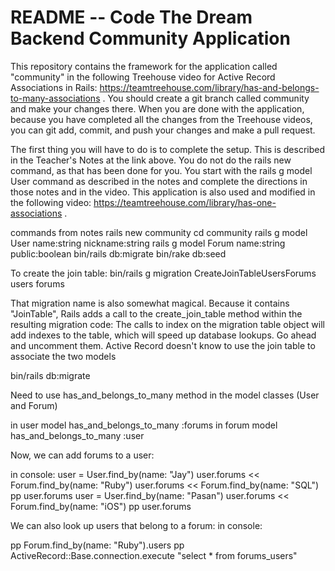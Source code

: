 # README -- Code The Dream Backend Community Application

This repository contains the framework for the application called "community" in the following Treehouse
video for Active Record Associations in Rails:
https://teamtreehouse.com/library/has-and-belongs-to-many-associations .
You should create a git branch called community and make your changes there.
When you are done with the application, because you have completed all the changes from the Treehouse
videos, you can git add, commit, and push your changes and
make a pull request.

The first thing you will have to do is to complete the setup.  This is described in the Teacher's Notes
at the link above.  You do not do the rails new command,
as that has been done for you.  You start with the rails g model User command as described in the notes
and complete the directions in those notes and in the
video.  This application is also used and modified in the following video:
https://teamtreehouse.com/library/has-one-associations .


commands from notes rails new community
cd community
rails g model User name:string nickname:string
rails g model Forum name:string public:boolean
bin/rails db:migrate
bin/rake db:seed

To create the join table: bin/rails g migration CreateJoinTableUsersForums users forums


That migration name is also somewhat magical. Because it contains "JoinTable", Rails adds a call to the create_join_table method within the resulting migration code:
The calls to index on the migration table object will add indexes to the table, which will speed up database lookups. Go ahead and uncomment them.
Active Record doesn't know to use the join table to associate the two models

bin/rails db:migrate

Need to use has_and_belongs_to_many method in the model classes (User and Forum)

in user model has_and_belongs_to_many :forums
in forum model has_and_belongs_to_many :user

Now, we can add forums to a user:

in console:
user = User.find_by(name: "Jay")
 user.forums << Forum.find_by(name: "Ruby")
 user.forums << Forum.find_by(name: "SQL")
 pp user.forums
 user = User.find_by(name: "Pasan")
  user.forums << Forum.find_by(name: "iOS")
 pp user.forums

We can also look up users that belong to a forum:
in console:

 pp Forum.find_by(name: "Ruby").users
 pp ActiveRecord::Base.connection.execute "select * from forums_users"

